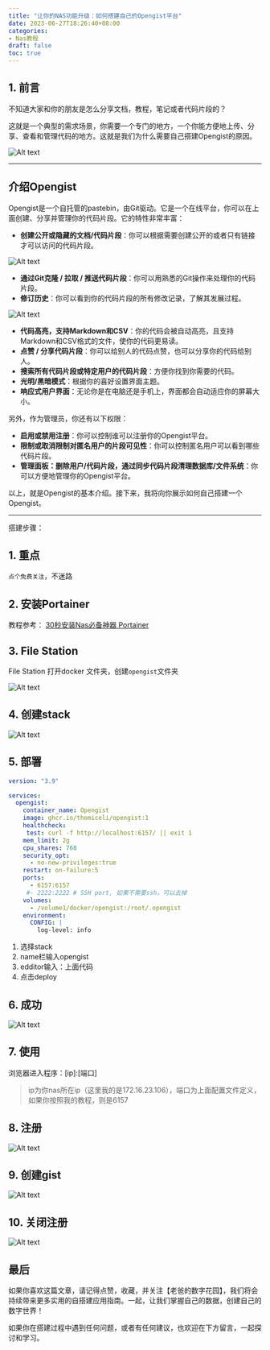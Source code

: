 ```yaml
---
title: "让你的NAS功能升级：如何搭建自己的Opengist平台"
date: 2023-06-27T18:26:40+08:00
categories:
- Nas教程
draft: false
toc: true
---
```


## 1. 前言

不知道大家和你的朋友是怎么分享文档，教程，笔记或者代码片段的？

这就是一个典型的需求场景，你需要一个专门的地方，一个你能方便地上传、分享、查看和管理代码的地方。这就是我们为什么需要自己搭建Opengist的原因。

![Alt text](https://img-nasdaddy.liuxingoo.cn/202306081450369.png "Pic")

---

## 介绍Opengist

Opengist是一个自托管的pastebin，由Git驱动。它是一个在线平台，你可以在上面创建、分享并管理你的代码片段。它的特性非常丰富：

- **创建公开或隐藏的文档/代码片段**：你可以根据需要创建公开的或者只有链接才可以访问的代码片段。

![Alt text](https://img-nasdaddy.liuxingoo.cn/202306081426720.png "Pic")

- **通过Git克隆 / 拉取 / 推送代码片段**：你可以用熟悉的Git操作来处理你的代码片段。
- **修订历史**：你可以看到你的代码片段的所有修改记录，了解其发展过程。

![Alt text](https://img-nasdaddy.liuxingoo.cn/202306081429750.png "Pic")

- **代码高亮，支持Markdown和CSV**：你的代码会被自动高亮，且支持Markdown和CSV格式的文件，使你的代码更易读。
- **点赞 / 分享代码片段**：你可以给别人的代码点赞，也可以分享你的代码给别人。
- **搜索所有代码片段或特定用户的代码片段**：方便你找到你需要的代码。
- **光明/黑暗模式**：根据你的喜好设置界面主题。
- **响应式用户界面**：无论你是在电脑还是手机上，界面都会自动适应你的屏幕大小。

另外，作为管理员，你还有以下权限：

- **启用或禁用注册**：你可以控制谁可以注册你的Opengist平台。
- **限制或取消限制对匿名用户的片段可见性**：你可以控制匿名用户可以看到哪些代码片段。
- **管理面板：删除用户/代码片段，通过同步代码片段清理数据库/文件系统**：你可以方便地管理你的Opengist平台。

以上，就是Opengist的基本介绍。接下来，我将向你展示如何自己搭建一个Opengist。

---

搭建步骤：

## 1. 重点

`点个免费关注`，不迷路

## 2. 安装Portainer

教程参考：
[30秒安装Nas必备神器 Portainer](/posts/install-portainer-in-nas/)

##  3. File Station

File Station 打开docker 文件夹，创建`opengist`文件夹

![Alt text](https://img-nasdaddy.liuxingoo.cn/202306081433610.png "Pic")

## 4. 创建stack

![Alt text](https://img-nasdaddy.liuxingoo.cn/img/202306061552130.png "Pic")

## 5.  部署

```yaml
version: "3.9"

services:
  opengist:
    container_name: Opengist
    image: ghcr.io/thomiceli/opengist:1
    healthcheck:
     test: curl -f http://localhost:6157/ || exit 1
    mem_limit: 2g
    cpu_shares: 768
    security_opt:
      - no-new-privileges:true
    restart: on-failure:5
    ports:
      - 6157:6157
     #- 2222:2222 # SSH port, 如果不需要ssh，可以去掉
    volumes:
      - /volume1/docker/opengist:/root/.opengist
    environment:
      CONFIG: |
        log-level: info
```

1. 选择stack
2. name栏输入opengist
3. edditor输入：上面代码
4. 点击deploy

## 6. 成功

![Alt text](https://img-nasdaddy.liuxingoo.cn/img/202306061556495.png "Pic")



## 7. 使用

浏览器进入程序：[ip]:[端口]

> ip为你nas所在ip（这里我的是172.16.23.106），端口为上面配置文件定义，如果你按照我的教程，则是6157



## 8. 注册

![Alt text](https://img-nasdaddy.liuxingoo.cn/202306081436748.png "Pic")



## 9. 创建gist

![Alt text](https://img-nasdaddy.liuxingoo.cn/202306081445674.png "Pic")

## 10. 关闭注册

![Alt text](https://img-nasdaddy.liuxingoo.cn/202306081445370.png "Pic")

## 最后

如果你喜欢这篇文章，请记得点赞，收藏，并关注【老爸的数字花园】，我们将会持续带来更多实用的自搭建应用指南。一起，让我们掌握自己的数据，创建自己的数字世界！

如果你在搭建过程中遇到任何问题，或者有任何建议，也欢迎在下方留言，一起探讨和学习。